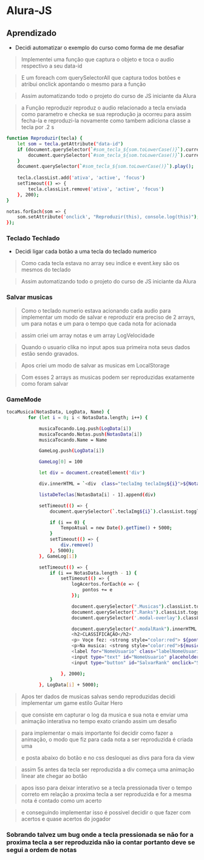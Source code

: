 ﻿# Alura-JS

## Aprendizado

- Decidi automatizar o exemplo do curso como forma de me desafiar

> Implementei uma função que captura o objeto e toca o audio respectivo a seu data-id

> E um foreach com querySelectorAll que captura todos botões e atribui onclick apontando o mesmo para a função

> Assim automatizando todo o projeto do curso de JS iniciante da Alura

> a Função reproduzir reproduz o audio relacionado a tecla enviada como parametro e checka se sua reprodução ja ocorreu para assim fecha-la e reproduzi-la novamente como tambem adiciona classe a tecla por .2 s 

```sh
function Reproduzir(tecla) {
    let som = tecla.getAttribute("data-id")
    if (document.querySelector(`#som_tecla_${som.toLowerCase()}`).currentTime > 0) {
        document.querySelector(`#som_tecla_${som.toLowerCase()}`).currentTime = 0
    }
    document.querySelector(`#som_tecla_${som.toLowerCase()}`).play();
    
    tecla.classList.add('ativa', 'active', 'focus')
    setTimeout(() => {
        tecla.classList.remove('ativa', 'active', 'focus')
    }, 200);
}

notas.forEach(som => {
    som.setAttribute('onclick', "Reproduzir(this), console.log(this)");
});

```

### Teclado Techlado

- Decidi ligar cada botão a uma tecla do teclado numerico

> Como cada tecla estava no array seu indice e event.key são os mesmos do teclado

> Assim automatizando todo o projeto do curso de JS iniciante da Alura

### Salvar musicas

> Como o teclado numerio estava acionando cada audio para implementar um modo de salvar e reproduzir era preciso de 2 arrays, um para notas e um para o tempo que cada nota for acionada

> assim criei um array notas e um array LogVelocidade

> Quando o usuario clika no input apos sua primeira nota seus dados estão sendo gravados.

> Apos criei um modo de salvar as musicas em LocalStorage

> Com esses 2 arrays as musicas podem ser reproduzidas exatamente como foram salvar

### GameMode

```sh
tocaMusica(NotasData, LogData, Name) {
        for (let i = 0; i < NotasData.length; i++) {

            musicaTocando.Log.push(LogData[i])
            musicaTocando.Notas.push(NotasData[i])
            musicaTocando.Name = Name

            GameLog.push(LogData[i])

            GameLog[0] = 100

            let div = document.createElement('div')

            div.innerHTML = `<div  class="teclaImg teclaImg${i}">${NotasData[i]}</div>`

            listaDeTeclas[NotasData[i] - 1].append(div)

            setTimeout(() => {
                document.querySelector(`.teclaImg${i}`).classList.toggle('gamefic')

                if (i == 0) {
                    TempoAtual = new Date().getTime() + 5000;
                }
                setTimeout(() => {
                    div.remove()
                }, 5000);
            }, GameLog[i])

            setTimeout(() => {
                if (i == NotasData.length - 1) {
                    setTimeout(() => {
                        logAcertos.forEach(e => {
                            pontos += e
                        });

                        document.querySelector(".Musicas").classList.toggle('gameMode')
                        document.querySelector(".Ranks").classList.toggle('gameMode')
                        document.querySelector('.modal-overlay').classList.toggle('active')

                        document.querySelector(".modalRank").innerHTML = `
                        <h2>CLASSIFICAÇÃO</h2>
                        <p> Voçe fez: <strong style="color:red"> ${pontos}</strong> pontos </p>
                        <p>Na musica: <strong style="color:red">${musicaTocando.Name}</strong></p>
                        <label for="NomeUsuario" class="labelNomeUsuario">Insira seu nome e salve seu resultado</label>
                        <input type="text" id="NomeUsuario" placeholder=""><br>
                        <input type="button" id="SalvarRank" onclick="SalvarRank(this)" value="Salvar">`

                    }, 2000);
                }
            }, LogData[i] + 5000);
```

> Apos ter dados de musicas salvas sendo reproduzidas decidi implementar um game estilo Guitar Hero

> que consiste em capturar o log da musica e sua nota e enviar uma animação interativa no tempo exato criando assim um desafio 

> para implementar o mais importante foi decidir como fazer a animação, o modo que fiz para cada nota a ser reproduzida é criada uma <div> e posta abaixo do botão e no css desloquei as divs para fora da view 
  
> assim 5s antes da tecla ser reproduzida a div começa uma animação linear ate chegar ao botão 
    
> apos isso para deixar interativo se a tecla pressionada tiver o tempo correto em relação a proxima tecla a ser reproduzida e for a mesma nota é contado como um acerto
    
> e conseguindo implementar isso é possivel decidir o que fazer com acertos e quase acertos do jogador

### Sobrando talvez um bug onde a tecla pressionada se não for a proxima tecla a ser reproduzida não ia contar portanto deve se segui a ordem de notas
